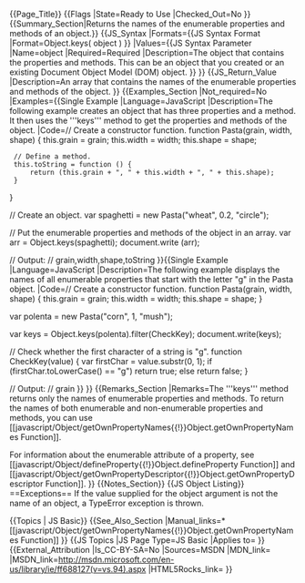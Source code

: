 {{Page_Title}}
{{Flags
|State=Ready to Use
|Checked_Out=No
}}
{{Summary_Section|Returns the names of the enumerable properties and methods of an object.}}
{{JS_Syntax
|Formats={{JS Syntax Format
|Format=Object.keys( object )
}}
|Values={{JS Syntax Parameter
|Name=object
|Required=Required
|Description=The object that contains the properties and methods. This can be an object that you created or an existing Document Object Model (DOM) object.
}}
}}
{{JS_Return_Value
|Description=An array that contains the names of the enumerable properties and methods of the object.
}}
{{Examples_Section
|Not_required=No
|Examples={{Single Example
|Language=JavaScript
|Description=The following example creates an object that has three properties and a method. It then uses the '''keys''' method to get the properties and methods of the object.
|Code=// Create a constructor function.
 function Pasta(grain, width, shape) {
     this.grain = grain;
     this.width = width;
     this.shape = shape;
 
     // Define a method.
     this.toString = function () {
         return (this.grain + ", " + this.width + ", " + this.shape);
     }
 }
 
 // Create an object.
 var spaghetti = new Pasta("wheat", 0.2, "circle");
 
 // Put the enumerable properties and methods of the object in an array.
 var arr = Object.keys(spaghetti);
 document.write (arr);
 
 // Output:
 // grain,width,shape,toString
}}{{Single Example
|Language=JavaScript
|Description=The following example displays the names of all enumerable properties that start with the letter "g" in the Pasta object.
|Code=// Create a constructor function.
 function Pasta(grain, width, shape) {
     this.grain = grain;
     this.width = width;
     this.shape = shape;
 }
 
 var polenta = new Pasta("corn", 1, "mush");
 
 var keys = Object.keys(polenta).filter(CheckKey);
 document.write(keys);
 
 // Check whether the first character of a string is "g".
 function CheckKey(value) {
     var firstChar = value.substr(0, 1);
     if (firstChar.toLowerCase() == "g")
         return true;
     else
         return false;
 }
 
 // Output:
 // grain
}}
}}
{{Remarks_Section
|Remarks=The '''keys''' method returns only the names of enumerable properties and methods. To return the names of both enumerable and non-enumerable properties and methods, you can use [[javascript/Object/getOwnPropertyNames{{!}}Object.getOwnPropertyNames Function]].

For information about the enumerable attribute of a property, see [[javascript/Object/defineProperty{{!}}Object.defineProperty Function]] and [[javascript/Object/getOwnPropertyDescriptor{{!}}Object.getOwnPropertyDescriptor Function]].
}}
{{Notes_Section}}
{{JS Object Listing}}
==Exceptions==
If the value supplied for the object argument is not the name of an object, a TypeError exception is thrown.



{{Topics | JS Basic}}
{{See_Also_Section
|Manual_links=* [[javascript/Object/getOwnPropertyNames{{!}}Object.getOwnPropertyNames Function]]
}}
{{JS Topics
|JS Page Type=JS Basic
|Applies to=
}}
{{External_Attribution
|Is_CC-BY-SA=No
|Sources=MSDN
|MDN_link=
|MSDN_link=http://msdn.microsoft.com/en-us/library/ie/ff688127(v=vs.94).aspx
|HTML5Rocks_link=
}}